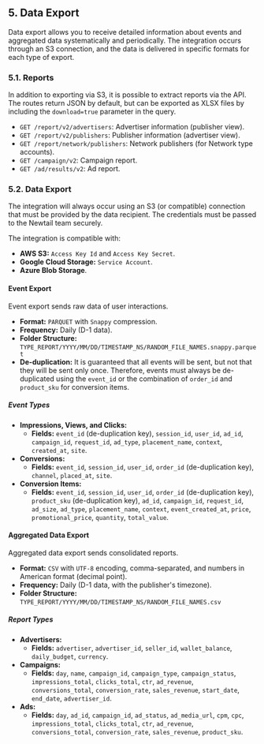 ## 5. Data Export

Data export allows you to receive detailed information about events and aggregated data systematically and periodically. The integration occurs through an S3 connection, and the data is delivered in specific formats for each type of export.

### 5.1. Reports

In addition to exporting via S3, it is possible to extract reports via the API. The routes return JSON by default, but can be exported as XLSX files by including the `download=true` parameter in the query.

*   `GET /report/v2/advertisers`: Advertiser information (publisher view).
*   `GET /report/v2/publishers`: Publisher information (advertiser view).
*   `GET /report/network/publishers`: Network publishers (for Network type accounts).
*   `GET /campaign/v2`: Campaign report.
*   `GET /ad/results/v2`: Ad report.

### 5.2. Data Export

The integration will always occur using an S3 (or compatible) connection that must be provided by the data recipient. The credentials must be passed to the Newtail team securely.

The integration is compatible with:

*   **AWS S3:** `Access Key Id` and `Access Key Secret`.
*   **Google Cloud Storage:** `Service Account`.
*   **Azure Blob Storage**.

#### Event Export

Event export sends raw data of user interactions.

*   **Format:** `PARQUET` with `Snappy` compression.
*   **Frequency:** Daily (D-1 data).
*   **Folder Structure:** `TYPE_REPORT/YYYY/MM/DD/TIMESTAMP_NS/RANDOM_FILE_NAMES.snappy.parquet`
*   **De-duplication:** It is guaranteed that all events will be sent, but not that they will be sent only once. Therefore, events must always be de-duplicated using the `event_id` or the combination of `order_id` and `product_sku` for conversion items.

##### Event Types

*   **Impressions, Views, and Clicks:**
    *   **Fields:** `event_id` (de-duplication key), `session_id`, `user_id`, `ad_id`, `campaign_id`, `request_id`, `ad_type`, `placement_name`, `context`, `created_at`, `site`.
*   **Conversions:**
    *   **Fields:** `event_id`, `session_id`, `user_id`, `order_id` (de-duplication key), `channel`, `placed_at`, `site`.
*   **Conversion Items:**
    *   **Fields:** `event_id`, `session_id`, `user_id`, `order_id` (de-duplication key), `product_sku` (de-duplication key), `ad_id`, `campaign_id`, `request_id`, `ad_size`, `ad_type`, `placement_name`, `context`, `event_created_at`, `price`, `promotional_price`, `quantity`, `total_value`.

#### Aggregated Data Export

Aggregated data export sends consolidated reports.

*   **Format:** `CSV` with `UTF-8` encoding, comma-separated, and numbers in American format (decimal point).
*   **Frequency:** Daily (D-1 data, with the publisher's timezone).
*   **Folder Structure:** `TYPE_REPORT/YYYY/MM/DD/TIMESTAMP_NS/RANDOM_FILE_NAMES.csv`

##### Report Types

*   **Advertisers:**
    *   **Fields:** `advertiser`, `advertiser_id`, `seller_id`, `wallet_balance`, `daily_budget`, `currency`.
*   **Campaigns:**
    *   **Fields:** `day`, `name`, `campaign_id`, `campaign_type`, `campaign_status`, `impressions_total`, `clicks_total`, `ctr`, `ad_revenue`, `conversions_total`, `conversion_rate`, `sales_revenue`, `start_date`, `end_date`, `advertiser_id`.
*   **Ads:**
    *   **Fields:** `day`, `ad_id`, `campaign_id`, `ad_status`, `ad_media_url`, `cpm`, `cpc`, `impressions_total`, `clicks_total`, `ctr`, `ad_revenue`, `conversions_total`, `conversion_rate`, `sales_revenue`, `product_sku`.

